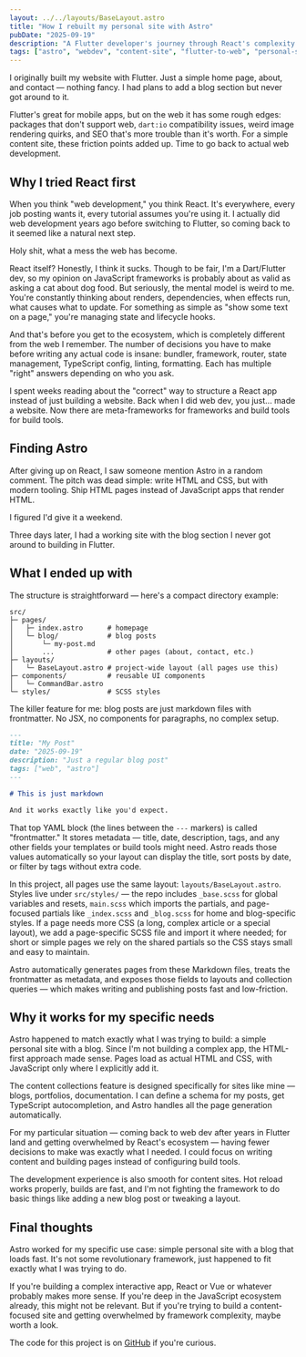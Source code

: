 ```yaml
---
layout: ../../layouts/BaseLayout.astro
title: "How I rebuilt my personal site with Astro"
pubDate: "2025-09-19"
description: "A Flutter developer's journey through React's complexity to building a fast, content-focused personal site with Astro."
tags: ["astro", "webdev", "content-site", "flutter-to-web", "personal-site"]
---
```

I originally built my website with Flutter. Just a simple home page, about, and contact — nothing fancy. I had plans to add a blog section but never got around to it.

Flutter's great for mobile apps, but on the web it has some rough edges: packages that don't support web, `dart:io` compatibility issues, weird image rendering quirks, and SEO that's more trouble than it's worth. For a simple content site, these friction points added up. Time to go back to actual web development.

## Why I tried React first

When you think "web development," you think React. It's everywhere, every job posting wants it, every tutorial assumes you're using it. I actually did web development years ago before switching to Flutter, so coming back to it seemed like a natural next step.

Holy shit, what a mess the web has become.

React itself? Honestly, I think it sucks. Though to be fair, I'm a Dart/Flutter dev, so my opinion on JavaScript frameworks is probably about as valid as asking a cat about dog food. But seriously, the mental model is weird to me. You're constantly thinking about renders, dependencies, when effects run, what causes what to update. For something as simple as "show some text on a page," you're managing state and lifecycle hooks.

And that's before you get to the ecosystem, which is completely different from the web I remember. The number of decisions you have to make before writing any actual code is insane: bundler, framework, router, state management, TypeScript config, linting, formatting. Each has multiple "right" answers depending on who you ask.

I spent weeks reading about the "correct" way to structure a React app instead of just building a website. Back when I did web dev, you just... made a website. Now there are meta-frameworks for frameworks and build tools for build tools.

## Finding Astro

After giving up on React, I saw someone mention Astro in a random comment. The pitch was dead simple: write HTML and CSS, but with modern tooling. Ship HTML pages instead of JavaScript apps that render HTML.

I figured I'd give it a weekend.

Three days later, I had a working site with the blog section I never got around to building in Flutter.

## What I ended up with

The structure is straightforward — here's a compact directory example:

```text
src/
├─ pages/
│   ├─ index.astro      # homepage
│   └─ blog/            # blog posts
│       └─ my-post.md 
│       ...             # other pages (about, contact, etc.)
├─ layouts/
│   └─ BaseLayout.astro # project-wide layout (all pages use this)
├─ components/          # reusable UI components
│   └─ CommandBar.astro
└─ styles/              # SCSS styles
```

The killer feature for me: blog posts are just markdown files with frontmatter. No JSX, no components for paragraphs, no complex setup.

```markdown
---
title: "My Post"
date: "2025-09-19"
description: "Just a regular blog post"
tags: ["web", "astro"]
---

# This is just markdown

And it works exactly like you'd expect.
```

That top YAML block (the lines between the `---` markers) is called "frontmatter." It stores metadata — title, date, description, tags, and any other fields your templates or build tools might need. Astro reads those values automatically so your layout can display the title, sort posts by date, or filter by tags without extra code.

In this project, all pages use the same layout: `layouts/BaseLayout.astro`. Styles live under `src/styles/` — the repo includes `_base.scss` for global variables and resets, `main.scss` which imports the partials, and page-focused partials like `_index.scss` and `_blog.scss` for home and blog-specific styles. If a page needs more CSS (a long, complex article or a special layout), we add a page-specific SCSS file and import it where needed; for short or simple pages we rely on the shared partials so the CSS stays small and easy to maintain.

Astro automatically generates pages from these Markdown files, treats the frontmatter as metadata, and exposes those fields to layouts and collection queries — which makes writing and publishing posts fast and low-friction.

## Why it works for my specific needs

Astro happened to match exactly what I was trying to build: a simple personal site with a blog. Since I'm not building a complex app, the HTML-first approach made sense. Pages load as actual HTML and CSS, with JavaScript only where I explicitly add it.

The content collections feature is designed specifically for sites like mine — blogs, portfolios, documentation. I can define a schema for my posts, get TypeScript autocompletion, and Astro handles all the page generation automatically.

For my particular situation — coming back to web dev after years in Flutter land and getting overwhelmed by React's ecosystem — having fewer decisions to make was exactly what I needed. I could focus on writing content and building pages instead of configuring build tools.

The development experience is also smooth for content sites. Hot reload works properly, builds are fast, and I'm not fighting the framework to do basic things like adding a new blog post or tweaking a layout.

## Final thoughts

Astro worked for my specific use case: simple personal site with a blog that loads fast. It's not some revolutionary framework, just happened to fit exactly what I was trying to do.

If you're building a complex interactive app, React or Vue or whatever probably makes more sense. If you're deep in the JavaScript ecosystem already, this might not be relevant. But if you're trying to build a content-focused site and getting overwhelmed by framework complexity, maybe worth a look.

The code for this project is on <a href="https://github.com/photosunthesis/sun-envidiado-website-astro" target="_blank" rel="noopener noreferrer" title="View the sun-envidiado-website-astro project on GitHub">GitHub</a> if you're curious.